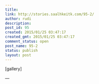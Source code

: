 ```yaml
---
title: 
link: http://stories.saalhkeitk.com/95-2/
author: rudi
description: 
post_id: 95
created: 2015/01/25 03:47:17
created_gmt: 2015/01/25 03:47:17
comment_status: open
post_name: 95-2
status: publish
layout: post
---
```



[gallery] 

—